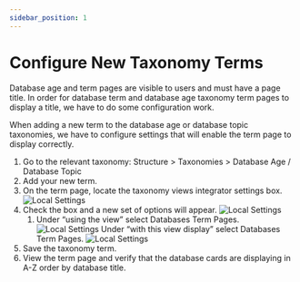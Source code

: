 ```yaml
---
sidebar_position: 1
---
```


# Configure New Taxonomy Terms

Database age and term pages are visible to users and must have a page title. In order for database term and database age taxonomy term pages to display a title, we have to do some configuration work.

When adding a new term to the database age or database topic taxonomies, we have to configure settings that will enable the term page to display correctly.

1. Go to the relevant taxonomy: Structure > Taxonomies > Database Age / Database Topic
1. Add your new term.
1. On the term page, locate the taxonomy views integrator settings box.
![Local Settings](/img/term-page-update-1.jpg)
1. Check the box and a new set of options will appear.
![Local Settings](/img/term-page-update-2.jpg)
   1. Under “using the view” select Databases Term Pages.
   ![Local Settings](/img/term-page-update-3.jpg)
   Under “with this view display” select Databases Term Pages.
   ![Local Settings](/img/term-page-update-4.jpg)
1. Save the taxonomy term.
1. View the term page and verify that the database cards are displaying in A-Z order by database title.
